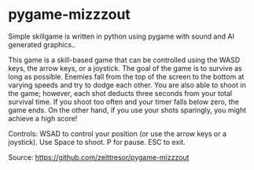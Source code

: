 # pygame-mizzzout
Simple skillgame is written in python using pygame with sound and AI generated graphics..

This game is a skill-based game that can be controlled using the WASD keys, the arrow keys, or a joystick. The goal of the game is to survive as long as possible. Enemies fall from the top of the screen to the bottom at varying speeds and try to dodge each other. You are also able to shoot in the game; however, each shot deducts three seconds from your total survival time. If you shoot too often and your timer falls below zero, the game ends. On the other hand, if you use your shots sparingly, you might achieve a high score!

Controls:
WSAD to control your position (or use the arrow keys or a joystick). Use Space to shoot. P for pause. ESC to exit.

Source: https://github.com/zeittresor/pygame-mizzzout
